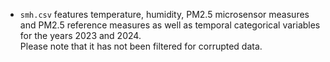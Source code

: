 - `smh.csv` features temperature, humidity, PM2.5 microsensor measures and PM2.5 reference measures as well as temporal categorical variables for the years 2023 and 2024.  
  Please note that it has not been filtered for corrupted data.